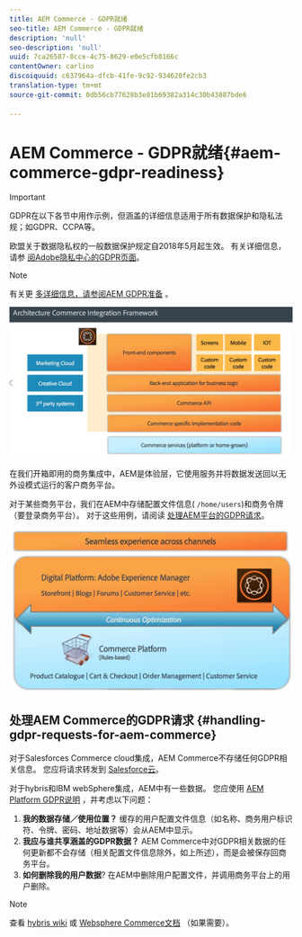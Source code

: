 ```yaml
---
title: AEM Commerce - GDPR就绪
seo-title: AEM Commerce - GDPR就绪
description: 'null'
seo-description: 'null'
uuid: 7ca26587-8cce-4c75-8629-e0e5cfb8166c
contentOwner: carlino
discoiquuid: c637964a-dfcb-41fe-9c92-934620fe2cb3
translation-type: tm+mt
source-git-commit: 0db56cb77628b3e81b69382a314c30b43887bde6

---
```



# AEM Commerce - GDPR就绪{#aem-commerce-gdpr-readiness}

>[!IMPORTANT]
>
>GDPR在以下各节中用作示例，但涵盖的详细信息适用于所有数据保护和隐私法规；如GDPR、CCPA等。

欧盟关于数据隐私权的一般数据保护规定自2018年5月起生效。 有关详细信息，请参 [阅Adobe隐私中心的GDPR页面](https://www.adobe.com/privacy/general-data-protection-regulation.html)。

>[!NOTE]
>
>有关更 [多详细信息，请参阅AEM GDPR准备](/help/managing/data-protection-and-privacy.md) 。

![screen_shot_2018-03-22at11606](assets/screen_shot_2018-03-22at111606.jpg)

在我们开箱即用的商务集成中，AEM是体验层，它使用服务并将数据发送回以无外设模式运行的客户商务平台。

对于某些商务平台，我们在AEM中存储配置文件信息( `/home/users`)和商务令牌（要登录商务平台）。 对于这些用例，请阅读 [处理AEM平台的GDPR请求](/help/sites-administering/handling-gdpr-requests-for-aem-platform.md)。

![screen_shot_2018-03-22at111621](assets/screen_shot_2018-03-22at111621.jpg)

## 处理AEM Commerce的GDPR请求 {#handling-gdpr-requests-for-aem-commerce}

对于Salesforces Commerce cloud集成，AEM Commerce不存储任何GDPR相关信息。 您应将请求转发到 [Salesforce云](https://documentation.demandware.com/)。

对于hybris和IBM webSphere集成，AEM中有一些数据。 您应使用 [AEM Platform GDPR说明](/help/sites-administering/handling-gdpr-requests-for-aem-platform.md) ，并考虑以下问题：

1. **我的数据存储／使用位置？** 缓存的用户配置文件信息（如名称、商务用户标识符、令牌、密码、地址数据等）会从AEM中显示。
1. **我应与谁共享涵盖的GDPR数据？** AEM Commerce中对GDPR相关数据的任何更新都不会存储（相关配置文件信息除外，如上所述），而是会被保存回商务平台。
1. **如何删除我的用户数据**? 在AEM中删除用户配置文件，并调用商务平台上的用户删除。

>[!NOTE]
>
>查看 [hybris wiki](https://wiki.hybris.com/) 或 [Websphere Commerce文档](https://www-01.ibm.com/support/docview.wss?uid=swg27036450) （如果需要）。

